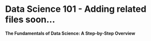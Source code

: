 # Data Science 101 - Adding related files soon...
<b>The Fundamentals of Data Science: A Step-by-Step Overview</b><br>
